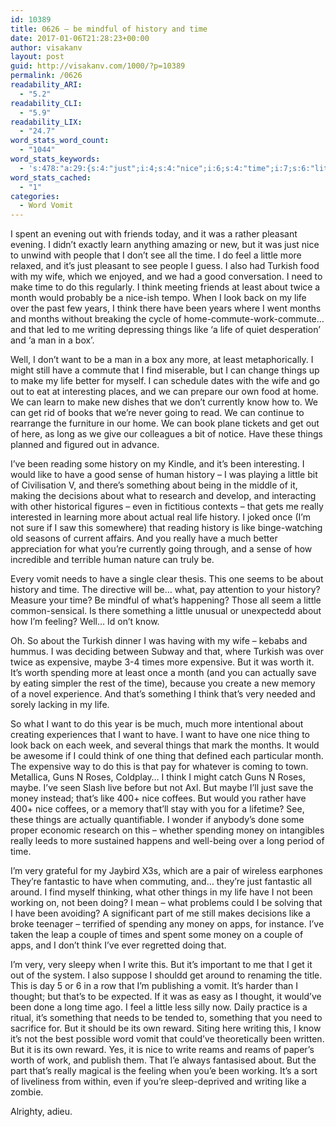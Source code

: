 ```yaml
---
id: 10389
title: 0626 – be mindful of history and time
date: 2017-01-06T21:28:23+00:00
author: visakanv
layout: post
guid: http://visakanv.com/1000/?p=10389
permalink: /0626
readability_ARI:
  - "5.2"
readability_CLI:
  - "5.9"
readability_LIX:
  - "24.7"
word_stats_word_count:
  - "1044"
word_stats_keywords:
  - 's:478:"a:29:{s:4:"just";i:4;s:4:"nice";i:6;s:4:"time";i:7;s:6:"little";i:5;s:7:"turkish";i:3;s:4:"wife";i:3;s:4:"make";i:3;s:5:"think";i:6;s:5:"least";i:3;s:5:"month";i:3;s:4:"life";i:6;s:6:"months";i:3;s:4:"home";i:3;s:7:"commute";i:3;s:7:"writing";i:3;s:6:"things";i:6;s:4:"like";i:6;s:4:"well";i:3;s:4:"want";i:4;s:4:"know";i:3;s:4:"long";i:3;s:7:"history";i:6;s:6:"really";i:4;s:5:"vomit";i:3;s:9:"expensive";i:3;s:5:"maybe";i:3;s:5:"worth";i:3;s:8:"spending";i:3;s:5:"money";i:4;}";'
word_stats_cached:
  - "1"
categories:
  - Word Vomit
---
```

I spent an evening out with friends today, and it was a rather pleasant evening. I didn’t exactly learn anything amazing or new, but it was just nice to unwind with people that I don’t see all the time. I do feel a little more relaxed, and it’s just pleasant to see people I guess. I also had Turkish food with my wife, which we enjoyed, and we had a good conversation. I need to make time to do this regularly. I think meeting friends at least about twice a month would probably be a nice-ish tempo. When I look back on my life over the past few years, I think there have been years where I went months and months without breaking the cycle of home-commute-work-commute… and that led to me writing depressing things like ‘a life of quiet desperation’ and ‘a man in a box’. 

Well, I don’t want to be a man in a box any more, at least metaphorically. I might still have a commute that I find miserable, but I can change things up to make my life better for myself. I can schedule dates with the wife and go out to eat at interesting places, and we can prepare our own food at home. We can learn to make new dishes that we don’t currently know how to. We can get rid of books that we’re never going to read. We can continue to rearrange the furniture in our home. We can book plane tickets and get out of here, as long as we give our colleagues a bit of notice. Have these things planned and figured out in advance.

I’ve been reading some history on my Kindle, and it’s been interesting. I would like to have a good sense of human history – I was playing a little bit of Civilisation V, and there’s something about being in the middle of it, making the decisions about what to research and develop, and interacting with other historical figures – even in fictitious contexts – that gets me really interested in learning more about actual real life history. I joked once (I’m not sure if I saw this somewhere) that reading history is like binge-watching old seasons of current affairs. And you really have a much better appreciation for what you’re currently going through, and a sense of how incredible and terrible human nature can truly be.

Every vomit needs to have a single clear thesis. This one seems to be about history and time. The directive will be… what, pay attention to your history? Measure your time? Be mindful of what’s happening? Those all seem a little common-sensical. Is there something a little unusual or unexpectedd about how I’m feeling? Well… Id on’t know. 

Oh. So about the Turkish dinner I was having with my wife – kebabs and hummus. I was deciding between Subway and that, where Turkish was over twice as expensive, maybe 3-4 times more expensive. But it was worth it. It’s worth spending more at least once a month (and you can actually save by eating simpler the rest of the time), because you create a new memory of a novel experience. And that’s something I think that’s very needed and sorely lacking in my life. 

So what I want to do this year is be much, much more intentional about creating experiences that I want to have. I want to have one nice thing to look back on each week, and several things that mark the months. It would be awesome if I could think of one thing that defined each particular month. The expensive way to do this is that pay for whatever is coming to town. Metallica, Guns N Roses, Coldplay… I think I might catch Guns N Roses, maybe. I’ve seen Slash live before but not Axl. But maybe I’ll just save the money instead; that’s like 400+ nice coffees. But would you rather have 400+ nice coffees, or a memory that’ll stay with you for a lifetime? See, these things are actually quantifiable. I wonder if anybody’s done some proper economic research on this – whether spending money on intangibles really leeds to more sustained happens and well-being over a long period of time.

I’m very grateful for my Jaybird X3s, which are a pair of wireless earphones They’re fantastic to have when commuting, and… they’re just fantastic all around. I find myself thinking, what other things in my life have I not been working on, not been doing? I mean – what problems could I be solving that I have been avoiding? A significant part of me still makes decisions like a broke teenager – terrified of spending any money on apps, for instance. I’ve taken the leap a couple of times and spent some money on a couple of apps, and I don’t think I’ve ever regretted doing that.

I’m very, very sleepy when I write this. But it’s important to me that I get it out of the system. I also suppose I shouldd get around to renaming the title. This is day 5 or 6 in a row that I’m publishing a vomit. It’s harder than I thought; but that’s to be expected. If it was as easy as I thought, it would’ve been done a long time ago. I feel a little less silly now. Daily practice is a ritual, it’s something that needs to be tended to, something that you need to sacrifice for. But it should be its own reward. Siting here writing this, I know it’s not the best possible word vomit that could’ve theoretically been written. But it is its own reward. Yes, it is nice to write reams and reams of paper’s worth of work, and publish them. That I’e always fantasised about. But the part that’s really magical is the feeling when you’e been working. It’s a sort of liveliness from within, even if you’re sleep-deprived and writing like a zombie.

Alrighty, adieu.